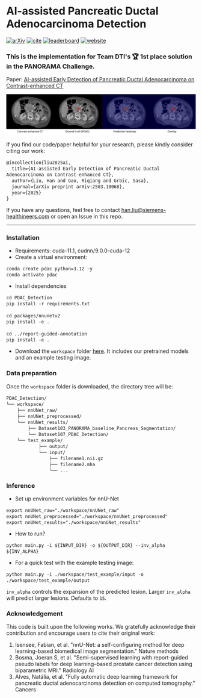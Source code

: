 # AI-assisted Pancreatic Ductal Adenocarcinoma Detection 
[![arXiv](https://img.shields.io/badge/preprint-2311.12437-blue)](https://arxiv.org/abs/2503.10068) [![cite](https://img.shields.io/badge/cite-BibTex-red)](xx) [![leaderboard](https://img.shields.io/badge/Leaderboard-BibTex-yellow)](https://panorama.grand-challenge.org/evaluation/testing-phase/leaderboard/) [![website](https://img.shields.io/badge/Challenge%20website-50d13d)](https://panorama.grand-challenge.org/)

### This is the implementation for Team DTI's :trophy: 1st place solution in the PANORAMA Challenge. 

Paper: [AI-assisted Early Detection of Pancreatic Ductal Adenocarcinoma on Contrast-enhanced CT](https://arxiv.org/abs/2503.10068)

<p align="center"><img src="https://github.com/han-liu/PDAC_Detection/blob/main/assets/gt_vs_pred.png" alt="gt_vs_pred" width="750"/></p>

If you find our code/paper helpful for your research, please kindly consider citing our work:
```
@incollection{liu2025ai,
  title={AI-assisted Early Detection of Pancreatic Ductal Adenocarcinoma on Contrast-enhanced CT},
  author={Liu, Han and Gao, Riqiang and Grbic, Sasa},
  journal={arXiv preprint arXiv:2503.10068},
  year={2025}
}
```

If you have any questions, feel free to contact han.liu@siemens-healthineers.com or open an Issue in this repo. 

---

### Installation
- Requirements: cuda-11.1, cudnn/9.0.0-cuda-12
- Create a virtual environment:
```
conda create pdac python=3.12 -y
conda activate pdac
```

- Install dependencies
```
cd PDAC_Detection
pip install -r requirements.txt

cd packages/nnunetv2
pip install -e .
    
cd ../report-guided-annotation
pip install -e .
```

- Download the `workspace` folder [here](https://drive.google.com/drive/folders/1RpbofQDrQNzwfYjFhQYRRWCN8HhIoZQP?usp=sharing). It includes our pretrained models and an example testing image. 

### Data preparation
Once the `workspace` folder is downloaded, the directory tree will be:
```
PDAC_Detection/
└── workspace/
    ├── nnUNet_raw/
    ├── nnUNet_preprocessed/
    └── nnUNet_results/
        ├── Dataset103_PANORAMA_baseline_Pancreas_Segmentation/
        └── Dataset107_PDAC_Detection/
    └── test_example/
            ├── output/
            └── input/
                ├── filename1.nii.gz
                ├── filename2.mha
                └── ...
```

### Inference
- Set up environment variables for nnU-Net
```
export nnUNet_raw="./workspace/nnUNet_raw"
export nnUNet_preprocessed="./workspace/nnUNet_preprocessed"
export nnUNet_results="./workspace/nnUNet_results"
```

- How to run?
```
python main.py -i ${INPUT_DIR} -o ${OUTPUT_DIR} --inv_alpha ${INV_ALPHA}
```

- For a quick test with the example testing image:
```
python main.py -i ./workspace/test_example/input -o ./workspace/test_example/output
```
`inv_alpha` controls the expansion of the predicted lesion. Larger `inv_alpha` will predict larger lesions. Defaults to `15`.


### Acknowledgement
This code is built upon the following works. We gratefully acknowledge their contribution and encourage users to cite their original work:
1. Isensee, Fabian, et al. "nnU-Net: a self-configuring method for deep learning-based biomedical image segmentation." Nature methods
2. Bosma, Joeran S, et al. "Semi-supervised learning with report-guided pseudo labels for deep learning–based prostate cancer detection using biparametric MRI." Radiology AI
3. Alves, Natália,  et al. "Fully automatic deep learning framework for pancreatic ductal adenocarcinoma detection on computed tomography." Cancers